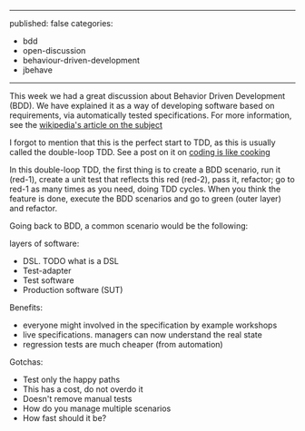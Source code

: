 ----
published: false
categories:
  - bdd
  - open-discussion
  - behaviour-driven-development
  - jbehave
----

This week we had a great discussion about Behavior Driven Development (BDD). We have explained it as a way of developing software based on requirements, via automatically tested specifications. For more information, see the [wikipedia's article on the subject](http://en.wikipedia.org/wiki/Behavior-driven_development)

I forgot to mention that this is the perfect start to TDD, as this is usually called the double-loop TDD. See a post on it on [coding is like cooking](http://coding-is-like-cooking.info/2013/04/outside-in-development-with-double-loop-tdd/)

In this double-loop TDD, the first thing is to create a BDD scenario, run it (red-1), create a unit test that reflects this red (red-2), pass it, refactor; go to red-1 as many times as you need, doing TDD cycles. When you think the feature is done, execute the BDD scenarios and go to green (outer layer) and refactor.

Going back to BDD, a common scenario would be the following:

layers of software:

  * DSL. TODO what is a DSL
  * Test-adapter
  * Test software
  * Production software (SUT)
  
Benefits:

 * everyone might involved in the specification by example workshops
 * live specifications. managers can now understand the real state
 * regression tests are much cheaper (from automation)

Gotchas:

 * Test only the happy paths
 * This has a cost, do not overdo it
 * Doesn't remove manual tests
 * How do you manage multiple scenarios
 * How fast should it be?
  
